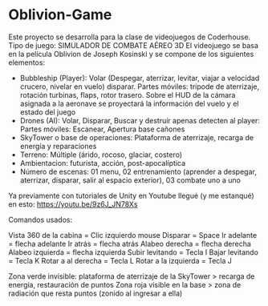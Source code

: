 # Oblivion-Game

Este proyecto se desarrolla para la clase de videojuegos de Coderhouse.
Tipo de juego: SIMULADOR DE COMBATE AÉREO 3D
El videojuego se basa en la película Oblivion de Joseph Kosinski y se compone de los siguientes elementos:

- Bubbleship (Player): Volar (Despegar, aterrizar, levitar, viajar a velocidad crucero, nivelar en vuelo) disparar. Partes móviles: trípode de aterrizaje, rotación turbinas, flaps, rotor trasero. Sobre el HUD de la cámara asignada a la aeronave se proyectará la información del vuelo y el estado del juego
- Drones (AI): Volar, Disparar, Buscar y destruír apenas detecten al player: Partes móviles: Escanear, Apertura base cañones
- SkyTower o base de operaciones: Plataforma de aterrizaje, recarga de energía y reparaciones
- Terreno: Múltiple (árido, rocoso, glaciar, costero) 
- Ambientacion: futurista, acción, post-apocalíptica
- Número de escenas: 01 menu, 02 entrenamiento (aprender a despegar, aterrizar, disparar, salir al espacio exterior), 03 combate uno a uno

Ya previamente con tutoriales de Unity en Youtube llegué (y me estanqué) en esto: https://youtu.be/9z6J_JN78Xs

Comandos usados:

Vista 360 de la cabina = Clic izquierdo mouse
Disparar = Space 
Ir adelante =  flecha adelante
Ir atrás =  flecha atrás
Alabeo derecha =  flecha derecha
Alabeo izquierda =  flecha izquierda
Subir levitando = Tecla I
Bajar levitando =  Tecla K
Rotar a al derecha = Tecla L
Rotar a la izquierda = Tecla J

Zona verde invisible: plataforma de aterrizaje de la SkyTower > recarga de energía, restauración de puntos
Zona roja visible en la base > zona de radiación que resta puntos (zonido al ingresar a ella)


 
